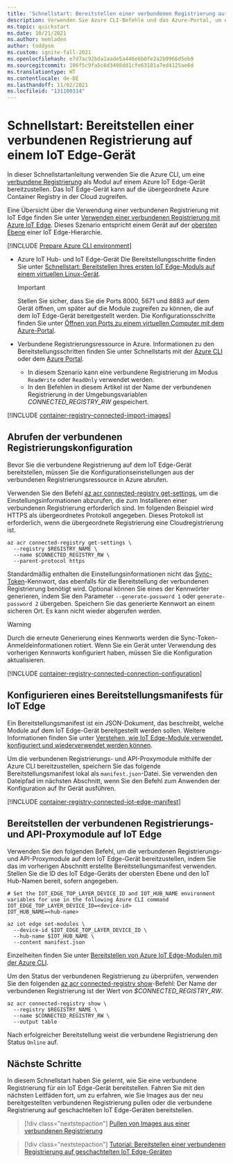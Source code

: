 ```yaml
---
title: 'Schnellstart: Bereitstellen einer verbundenen Registrierung auf einem IoT Edge-Gerät'
description: Verwenden Sie Azure CLI-Befehle und das Azure-Portal, um eine verbundene Azure Container Registry auf einem Azure IoT Edge-Gerät bereitzustellen.
ms.topic: quickstart
ms.date: 10/21/2021
ms.author: memladen
author: toddysm
ms.custom: ignite-fall-2021
ms.openlocfilehash: e7d7ac92bda1aade5a446e6b0fe2a2b9966d5eb9
ms.sourcegitcommit: 106f5c9fa5c6d3498dd1cfe63181a7ed4125ae6d
ms.translationtype: HT
ms.contentlocale: de-DE
ms.lasthandoff: 11/02/2021
ms.locfileid: "131100314"
---
```

# <a name="quickstart-deploy-a-connected-registry-to-an-iot-edge-device"></a>Schnellstart: Bereitstellen einer verbundenen Registrierung auf einem IoT Edge-Gerät

In dieser Schnellstartanleitung verwenden Sie die Azure CLI, um eine [verbundene Registrierung](intro-connected-registry.md) als Modul auf einem Azure IoT Edge-Gerät bereitzustellen. Das IoT Edge-Gerät kann auf die übergeordnete Azure Container Registry in der Cloud zugreifen.

Eine Übersicht über die Verwendung einer verbundenen Registrierung mit IoT Edge finden Sie unter [Verwenden einer verbundenen Registrierung mit Azure IoT Edge](overview-connected-registry-and-iot-edge.md). Dieses Szenario entspricht einem Gerät auf der [obersten Ebene](overview-connected-registry-and-iot-edge.md#top-layer) einer IoT Edge-Hierarchie. 


[!INCLUDE [Prepare Azure CLI environment](../../includes/azure-cli-prepare-your-environment.md)]
* Azure IoT Hub- und IoT Edge-Gerät Die Bereitstellungsschritte finden Sie unter [Schnellstart: Bereitstellen Ihres ersten IoT Edge-Moduls auf einem virtuellen Linux-Gerät](../iot-edge/quickstart-linux.md).
  > [!IMPORTANT]
  > Stellen Sie sicher, dass Sie die Ports 8000, 5671 und 8883 auf dem Gerät öffnen, um später auf die Module zugreifen zu können, die auf dem IoT Edge-Gerät bereitgestellt werden. Die Konfigurationsschritte finden Sie unter [Öffnen von Ports zu einem virtuellen Computer mit dem Azure-Portal](../virtual-machines/windows/nsg-quickstart-portal.md). 

* Verbundene Registrierungsressource in Azure. Informationen zu den Bereitstellungsschritten finden Sie unter Schnellstarts mit der [Azure CLI][quickstart-connected-registry-cli] oder dem [Azure Portal][quickstart-connected-registry-portal]. 

    * In diesem Szenario kann eine verbundene Registrierung im Modus `ReadWrite` oder `ReadOnly` verwendet werden. 
    * In den Befehlen in diesem Artikel ist der Name der verbundenen Registrierung in der Umgebungsvariablen *CONNECTED_REGISTRY_RW* gespeichert.

[!INCLUDE [container-registry-connected-import-images](../../includes/container-registry-connected-import-images.md)]

## <a name="retrieve-connected-registry-configuration"></a>Abrufen der verbundenen Registrierungskonfiguration

Bevor Sie die verbundene Registrierung auf dem IoT Edge-Gerät bereitstellen, müssen Sie die Konfigurationseinstellungen aus der verbundenen Registrierungsressource in Azure abrufen.

Verwenden Sie den Befehl [az acr connected-registry get-settings][az-acr-connected-registry-get-settings], um die Einstellungsinformationen abzurufen, die zum Installieren einer verbundenen Registrierung erforderlich sind. Im folgenden Beispiel wird HTTPS als übergeordnetes Protokoll angegeben. Dieses Protokoll ist erforderlich, wenn die übergeordnete Registrierung eine Cloudregistrierung ist.

```azurecli
az acr connected-registry get-settings \
  --registry $REGISTRY_NAME \
  --name $CONNECTED_REGISTRY_RW \
  --parent-protocol https
```

Standardmäßig enthalten die Einstellungsinformationen nicht das [Sync-Token](overview-connected-registry-access.md#sync-token)-Kennwort, das ebenfalls für die Bereitstellung der verbundenen Registrierung benötigt wird. Optional können Sie eines der Kennwörter generieren, indem Sie den Parameter `--generate-password 1` oder `generate-password 2` übergeben. Speichern Sie das generierte Kennwort an einem sicheren Ort. Es kann nicht wieder abgerufen werden.

> [!WARNING]
> Durch die erneute Generierung eines Kennworts werden die Sync-Token-Anmeldeinformationen rotiert. Wenn Sie ein Gerät unter Verwendung des vorherigen Kennworts konfiguriert haben, müssen Sie die Konfiguration aktualisieren.

[!INCLUDE [container-registry-connected-connection-configuration](../../includes/container-registry-connected-connection-configuration.md)]

## <a name="configure-a-deployment-manifest-for-iot-edge"></a>Konfigurieren eines Bereitstellungsmanifests für IoT Edge

Ein Bereitstellungsmanifest ist ein JSON-Dokument, das beschreibt, welche Module auf dem IoT Edge-Gerät bereitgestellt werden sollen. Weitere Informationen finden Sie unter [Verstehen, wie IoT Edge-Module verwendet, konfiguriert und wiederverwendet werden können](../iot-edge/module-composition.md).

Um die verbundenen Registrierungs- und API-Proxymodule mithilfe der Azure CLI bereitzustellen, speichern Sie das folgende Bereitstellungsmanifest lokal als `manifest.json`-Datei. Sie verwenden den Dateipfad im nächsten Abschnitt, wenn Sie den Befehl zum Anwenden der Konfiguration auf Ihr Gerät ausführen.

[!INCLUDE [container-registry-connected-iot-edge-manifest](../../includes/container-registry-connected-iot-edge-manifest.md)]

## <a name="deploy-the-connected-registry-and-api-proxy-modules-on-iot-edge"></a>Bereitstellen der verbundenen Registrierungs- und API-Proxymodule auf IoT Edge

Verwenden Sie den folgenden Befehl, um die verbundenen Registrierungs- und API-Proxymodule auf dem IoT Edge-Gerät bereitzustellen, indem Sie das im vorherigen Abschnitt erstellte Bereitstellungsmanifest verwenden. Stellen Sie die ID des IoT Edge-Geräts der obersten Ebene und den IoT Hub-Namen bereit, sofern angegeben.

```azurecli
# Set the IOT_EDGE_TOP_LAYER_DEVICE_ID and IOT_HUB_NAME environment variables for use in the following Azure CLI command
IOT_EDGE_TOP_LAYER_DEVICE_ID=<device-id>
IOT_HUB_NAME=<hub-name>

az iot edge set-modules \
  --device-id $IOT_EDGE_TOP_LAYER_DEVICE_ID \
  --hub-name $IOT_HUB_NAME \
  --content manifest.json
```

Einzelheiten finden Sie unter [Bereitstellen von Azure IoT Edge-Modulen mit der Azure CLI](../iot-edge/how-to-deploy-modules-cli.md).

Um den Status der verbundenen Registrierung zu überprüfen, verwenden Sie den folgenden [az acr connected-registry show][az-acr-connected-registry-show]-Befehl: Der Name der verbundenen Registrierung ist der Wert von *$CONNECTED_REGISTRY_RW*.

```azurecli
az acr connected-registry show \
  --registry $REGISTRY_NAME \
  --name $CONNECTED_REGISTRY_RW \
  --output table
```

Nach erfolgreicher Bereitstellung weist die verbundene Registrierung den Status `Online` auf.

## <a name="next-steps"></a>Nächste Schritte

In diesem Schnellstart haben Sie gelernt, wie Sie eine verbundene Registrierung für ein IoT Edge-Gerät bereitstellen. Fahren Sie mit den nächsten Leitfäden fort, um zu erfahren, wie Sie Images aus der neu bereitgestellten verbundenen Registrierung pullen oder die verbundene Registrierung auf geschachtelten IoT Edge-Geräten bereitstellen.


> [!div class="nextstepaction"]
> [Pullen von Images aus einer verbundenen Registrierung][pull-images-from-connected-registry]

> [!div class="nextstepaction"]
> [Tutorial: Bereitstellen einer verbundenen Registrierung auf geschachtelten IoT Edge-Geräten][tutorial-connected-registry-nested]

<!-- LINKS - internal -->
[az-acr-connected-registry-get-settings]: /cli/azure/acr/connected-registry/install#az_acr_connected_registry_get_settings
[az-acr-connected-registry-show]: /cli/azure/acr/connected-registr#az_acr_connected_registry_show
[az-acr-import]:/cli/azure/acr#az_acr_import
[az-acr-token-credential-generate]: /cli/azure/acr/token/credential?#az_acr_token_credential_generate
[container-registry-intro]: container-registry-intro.md
[pull-images-from-connected-registry]: pull-images-from-connected-registry.md
[quickstart-connected-registry-cli]: quickstart-connected-registry-cli.md
[quickstart-connected-registry-portal]: quickstart-connected-registry-portal.md
[tutorial-connected-registry-nested]: tutorial-deploy-connected-registry-nested-iot-edge-cli.md
